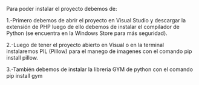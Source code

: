 Para poder instalar el proyecto debemos de:

1.-Primero debemos de abrir el proyecto en Visual Studio y descargar la extensión de PHP luego de ello debemos de instalar el compilador de Python (se encuentra en la Windows Store para más seguridad).

2.-Luego de tener el proyecto abierto en Visual o en la terminal instalaremos PIL (Pillow) para el manego de imagenes con el comando pip install pillow.

3.-También debemos de instalar la libreria GYM de python con el comando pip install gym



